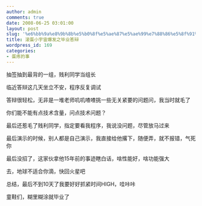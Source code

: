```yaml
---
author: admin
comments: true
date: 2008-06-25 03:01:00
layout: post
slug: '%e6%bb%9a%e8%9b%8b%e5%b0%8f%e5%ae%87%e5%ae%99%e7%88%86%e5%8f%91%e4%b9%8b%e6%af%95%e4%b8%9a%e7%ad%94%e8%be%a9'
title: 滚蛋小宇宙爆发之毕业答辩
wordpress_id: 169
categories:
- 蛋疼的事
---
```


抽签抽到最背的一组，贱利同学当组长  
  
临近答辩这几天坐立不安，程序反复调试  
  
答辩很轻松，无非是一堆老师叽叽喳喳挑一些无关紧要的问题问，我当时就毛了  
  
你们能不能有点技术含量，问点技术问题？  
  
最后还惹毛了贱利同学，指定要看我程序，我说没问题，尽管放马过来  
  
最后演示的时候，别人都是自己演示，我直接给他撂下，随便弄，就不报错，气死你  
  
最后没招了，这家伙拿他15年前的事迹瞎白话，啥性能好，啥功能强大  
  
去，地球不适合你滴，快回火星吧  
  
  
总结，最后不到10天了我要好好抓紧时间HIGH，哇咔咔  
  
童鞋们，糊里糊涂就毕业了
